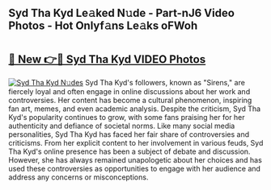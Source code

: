 ## Syd Tha Kyd Le𝚊ked N𝚞de - Part-nJ6 Video Photos - Hot Onlyf𝚊ns Le𝚊ks oFWoh

# <h2><a href="http://ab62590.deff.icu/?id=Syd+Tha+Kyd">🔗 New 👉🔴 Syd Tha Kyd VIDEO Photos</a></h2>

[![Syd Tha Kyd N𝚞des](https://i.imgur.com/rIISA9y.gif)](http://ab62590.deff.icu/?id=Syd+Tha+Kyd)
Syd Tha Kyd's followers, known as "Sirens," are fiercely loyal and often engage in online discussions about her work and controversies. Her content has become a cultural phenomenon, inspiring fan art, memes, and even academic analysis. Despite the criticism, Syd Tha Kyd's popularity continues to grow, with some fans praising her for her authenticity and defiance of societal norms. Like many social media personalities, Syd Tha Kyd has faced her fair share of controversies and criticisms. From her explicit content to her involvement in various feuds, Syd Tha Kyd's online presence has been a subject of debate and discussion. However, she has always remained unapologetic about her choices and has used these controversies as opportunities to engage with her audience and address any concerns or misconceptions.
